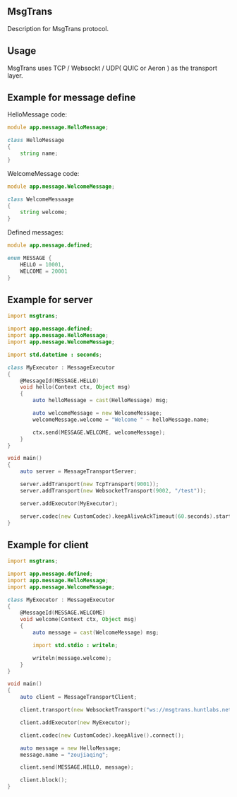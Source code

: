 ## MsgTrans
Description for MsgTrans protocol.

## Usage
MsgTrans uses TCP / Websockt / UDP( QUIC or Aeron ) as the transport layer.

## Example for message define

HelloMessage code:
```D
module app.message.HelloMessage;

class HelloMessage
{
    string name;
}
```

WelcomeMessage code:
```D
module app.message.WelcomeMessage;

class WelcomeMessaage
{
    string welcome;
}
```

Defined messages:
```D
module app.message.defined;

enum MESSAGE {
    HELLO = 10001,
    WELCOME = 20001
}
```

## Example for server

```D
import msgtrans;

import app.message.defined;
import app.message.HelloMessage;
import app.message.WelcomeMessage;

import std.datetime : seconds;

class MyExecutor : MessageExecutor
{
    @MessageId(MESSAGE.HELLO)
    void hello(Context ctx, Object msg)
    {
        auto helloMessage = cast(HelloMessage) msg;

        auto welcomeMessage = new WelcomeMessage;
        welcomeMessage.welcome = "Welcome " ~ helloMessage.name;

        ctx.send(MESSAGE.WELCOME, welcomeMessage);
    }
}

void main()
{
    auto server = MessageTransportServer;

    server.addTransport(new TcpTransport(9001));
    server.addTransport(new WebsocketTransport(9002, "/test"));

    server.addExecutor(MyExecutor);

    server.codec(new CustomCodec).keepAliveAckTimeout(60.seconds).start().block();
}
```

## Example for client

```D
import msgtrans;

import app.message.defined;
import app.message.HelloMessage;
import app.message.WelcomeMessage;

class MyExecutor : MessageExecutor
{
    @MessageId(MESSAGE.WELCOME)
    void welcome(Context ctx, Object msg)
    {
        auto message = cast(WelcomeMessage) msg;

        import std.stdio : writeln;

        writeln(message.welcome);
    }
}

void main()
{
    auto client = MessageTransportClient;

    client.transport(new WebsocketTransport("ws://msgtrans.huntlabs.net:9002/test"));

    client.addExecutor(new MyExecutor);

    client.codec(new CustomCodec).keepAlive().connect();

    auto message = new HelloMessage;
    message.name = "zoujiaqing";

    client.send(MESSAGE.HELLO, message);

    client.block();
}
```
